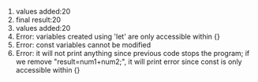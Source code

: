 1. values added:20
2. final result:20
3. values added:20
4. Error: variables created using 'let' are only accessible within {}
5. Error: const variables cannot be modified
6. Error: it will not print anything since previous code stops the program; if we remove "result=num1+num2;", it will print error since const is only accessible within {}